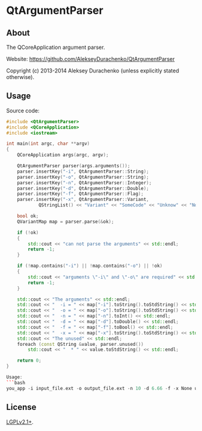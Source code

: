 QtArgumentParser
================

About
-----

The QCoreApplication argument parser.

Website: https://github.com/AlekseyDurachenko/QtArgumentParser

Copyright (c) 2013-2014 Aleksey Durachenko (unless explicitly stated otherwise).

Usage
-----

Source code:
```cpp
#include <QtArgumentParser>
#include <QCoreApplication>
#include <iostream>

int main(int argc, char **argv)
{
    QCoreApplication args(argc, argv);

    QtArgumentParser parser(args.arguments());
    parser.insertKey("-i", QtArgumentParser::String);
    parser.insertKey("-o", QtArgumentParser::String);
    parser.insertKey("-n", QtArgumentParser::Integer);
    parser.insertKey("-d", QtArgumentParser::Double);
    parser.insertKey("-f", QtArgumentParser::Flag);
    parser.insertKey("-x", QtArgumentParser::Variant,
            QStringList() << "Variant" << "SomeCode" << "Unknow" << "None");

    bool ok;
    QVariantMap map = parser.parse(&ok);

    if (!ok)
    {
        std::cout << "can not parse the arguments" << std::endl;
        return -1;
    }

    if (!map.contains("-i") || !map.contains("-o") || !ok)
    {
        std::cout << "arguments \"-i\" and \"-o\" are required" << std::endl;
        return -1;
    }

    std::cout << "The arguments" << std::endl;
    std::cout << "  -i = " << map["-i"].toString().toStdString() << std::endl;
    std::cout << "  -o = " << map["-o"].toString().toStdString() << std::endl;
    std::cout << "  -n = " << map["-n"].toInt() << std::endl;
    std::cout << "  -d = " << map["-d"].toDouble() << std::endl;
    std::cout << "  -f = " << map["-f"].toBool() << std::endl;
    std::cout << "  -x = " << map["-x"].toString().toStdString() << std::endl;
    std::cout << "The unused" << std::endl;
    foreach (const QString &value, parser.unused())
        std::cout << "  * " << value.toStdString() << std::endl;

    return 0;
}

Usage:
```bash
you_app -i input_file.ext -o output_file.ext -n 10 -d 6.66 -f -x None unused_file_1 unused_file_2
```

License
-------

<a href="LICENSE">LGPLv2.1+</a>.
